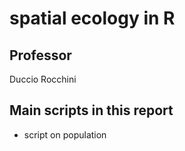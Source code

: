 # spatial ecology in R

## Professor
Duccio Rocchini

## Main scripts in this report
+ script on population
